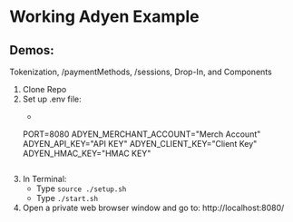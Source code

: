 # Working Adyen Example
## Demos:
Tokenization, /paymentMethods, /sessions, Drop-In, and Components

1. Clone Repo
2. Set up .env file:
    - ```
    PORT=8080
    ADYEN_MERCHANT_ACCOUNT="Merch Account"
    ADYEN_API_KEY="API KEY"
    ADYEN_CLIENT_KEY="Client Key"
    ADYEN_HMAC_KEY="HMAC KEY"
    ```
4. In Terminal: 
    - Type `source ./setup.sh` 
    - Type  `./start.sh` 
5. Open a private web browser window and go to: http://localhost:8080/


